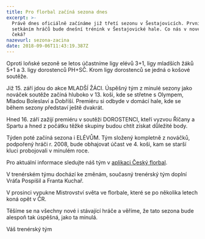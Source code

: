```yaml
---
title: Pro florbal začíná sezona dnes
excerpt: >-
  Právě dnes oficiálně začínáme již třetí sezonu v Šestajovicích. Prvním
  setkáním hráčů bude dnešní trénink v Šestajovické hale. Co nás v nové sezoně
  čeká?
nazevurl: sezona-zacina
date: 2018-09-06T11:43:19.387Z
---
```

Oproti loňské sezoně se letos účastníme ligy elévů 3+1, ligy mladších žáků 5+1 a 3. ligy dorostenců PH+SČ. Krom ligy dorostenců se jedná o košové soutěže.

Již 15. září jdou do akce MLADŠÍ ŽÁCI. Úspěšný tým z minulé sezony jako nováček soutěže začíná hluboko v 13. koši, kde se střetne s Olympem, Mladou Boleslaví a Dobříší. Premiéru si odbyde v domácí hale, kde se během sezony představí ještě dvakrát.

Hned 16. září zažijí premiéru v soutěži DOROSTENCI, kteří vyzvou Říčany a Spartu a hned z počátku těžké skupiny budou chtít získat důležité body.

Týden poté začíná sezona i ELÉVŮM. Tým složený kompletně z nováčků, podpořený hráči r. 2008, bude obhajovat účast ve 4. koši, kam se starší kluci probojovali v minulém roce.

Pro aktuální informace sledujte náš tým v [aplikaci Český florbal](https://play.google.com/store/apps/details?id=cz.tmobile.florbal).

V trenérském týmu dochází ke změnám, současný trenérský tým doplní Vráťa Pospíšil a Franta Kuchař.

V prosinci vypukne Mistrovství světa ve florbale, které se po několika letech koná opět v ČR.

Těšíme se na všechny nové i stávající hráče a věříme, že tato sezona bude alespoň tak úspěšná, jako ta minulá.

Váš trenérský tým
